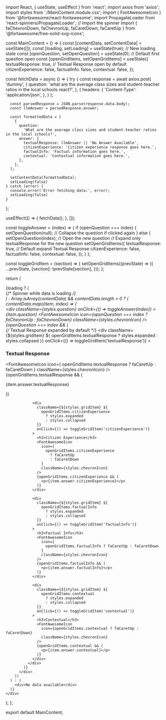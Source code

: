 import React, { useState, useEffect } from 'react';
import axios from 'axios';
import styles from './MainContent.module.css';
import { FontAwesomeIcon } from '@fortawesome/react-fontawesome';
import PropagateLoader from 'react-spinners/PropagateLoader'; // Import the spinner
import { faChevronDown, faChevronUp, faCaretDown, faCaretUp } from '@fortawesome/free-solid-svg-icons';

const MainContent = () => {
  const [contentData, setContentData] = useState([]);
    const [loading, setLoading] = useState(true); // New loading state
  const [openQuestion, setOpenQuestion] = useState(0); // Default first question open
  const [openGridItems, setOpenGridItems] = useState({
    textualResponse: true, // Textual Response open by default
    citizenExperience: false,
    factualInfo: false,
    contextual: false,
  });

  const fetchData = async () => {
    try {
      const response = await axios.post(
        'dummy',
        {
          question:
            'what are the average class sizes and student-teacher ratios in the local schools react?',
        },
        {
          headers: {
            'Content-Type': 'application/json',
          },
        }
      );

      const parsedResponse = JSON.parse(response.data.body);
      const llmAnswer = parsedResponse.answer;

      const formattedData = [
        {
          question:
            'What are the average class sizes and student-teacher ratios in the local schools?',
          answer: {
            textualResponse: llmAnswer || 'No Answer Available',
            citizenExperience: 'Citizen experience response goes here.',
            factualInfo: 'Factual information goes here.',
            contextual: 'Contextual information goes here.',
          },
        },
      ];

      setContentData(formattedData);
      setLoading(false)
    } catch (error) {
      console.error('Error fetching data:', error);
      setLoading(false)
    }
  };

  useEffect(() => {
    fetchData();
  }, []);

  const toggleAnswer = (index) => {
    if (openQuestion === index) {
      setOpenQuestion(null); // Collapse the question if clicked again
    } else {
      setOpenQuestion(index); // Open the new question
      // Expand only textualResponse for the new question
      setOpenGridItems({
        textualResponse: true, // Default expand Textual Response
        citizenExperience: false,
        factualInfo: false,
        contextual: false,
      });
    }
  };

  const toggleGridItem = (section) => {
    setOpenGridItems((prevState) => ({
      ...prevState,
      [section]: !prevState[section],
    }));
  };

  return (
     <div className={styles.mainContent}>
      {loading ? (
        <div className={styles.loaderWrapper}>
          {/* Spinner while data is loading */}
          <PropagateLoader color="rgb(15, 95, 220)" loading={loading} size={25} />
        </div>
      ) : Array.isArray(contentData) && contentData.length > 0 ? (
        contentData.map((item, index) => (
          <div key={index} className={styles.questionBlock}>
            <div
              className={styles.question}
              onClick={() => toggleAnswer(index)}
            >
              {item.question}
              <FontAwesomeIcon
                icon={openQuestion === index ? faChevronUp : faChevronDown}
                className={styles.chevronIcon}
              />
            </div>
            {openQuestion === index && (
              <div className={styles.gridAnswer}>
                {/* Textual Response expanded by default */}
                <div
                  className={${styles.gridItem} ${
                    openGridItems.textualResponse
                      ? styles.expanded
                      : styles.collapsed
                  }}
                  onClick={() => toggleGridItem('textualResponse')}
                >
                  <h3>Textual Response</h3>
                  <FontAwesomeIcon
                    icon={
                      openGridItems.textualResponse
                        ? faCaretUp
                        : faCaretDown
                    }
                    className={styles.chevronIcon}
                  />
                  {openGridItems.textualResponse && (
                    <p>{item.answer.textualResponse}</p>
                  )}
                </div>

                <div
                  className={${styles.gridItem} ${
                    openGridItems.citizenExperience
                      ? styles.expanded
                      : styles.collapsed
                  }}
                  onClick={() => toggleGridItem('citizenExperience')}
                >
                  <h3>Citizen Experience</h3>
                  <FontAwesomeIcon
                    icon={
                      openGridItems.citizenExperience
                        ? faCaretUp
                        : faCaretDown
                    }
                    className={styles.chevronIcon}
                  />
                  {openGridItems.citizenExperience && (
                    <p>{item.answer.citizenExperience}</p>
                  )}
                </div>

                <div
                  className={${styles.gridItem} ${
                    openGridItems.factualInfo
                      ? styles.expanded
                      : styles.collapsed
                  }}
                  onClick={() => toggleGridItem('factualInfo')}
                >
                  <h3>Factual Info</h3>
                  <FontAwesomeIcon
                    icon={
                      openGridItems.factualInfo ? faCaretUp : faCaretDown
                    }
                    className={styles.chevronIcon}
                  />
                  {openGridItems.factualInfo && (
                    <p>{item.answer.factualInfo}</p>
                  )}
                </div>

                <div
                  className={${styles.gridItem} ${
                    openGridItems.contextual
                      ? styles.expanded
                      : styles.collapsed
                  }}
                  onClick={() => toggleGridItem('contextual')}
                >
                  <h3>Contextual</h3>
                  <FontAwesomeIcon
                    icon={openGridItems.contextual ? faCaretUp : faCaretDown}
                    className={styles.chevronIcon}
                  />
                  {openGridItems.contextual && (
                    <p>{item.answer.contextual}</p>
                  )}
                </div>
              </div>
            )}
          </div>
        ))
      ) : (
        <div>No data available</div>
      )}
    </div>
  );
};

export default MainContent;
